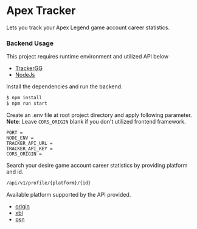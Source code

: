 # Apex Tracker
Lets you track your Apex Legend game account career statistics. 
### Backend Usage

This project requires runtime environment and utilized API below
  - [TrackerGG](https://fixer.io/)
  - [NodeJs](https://nodejs.org/en/)
  
Install the dependencies and run the backend.
```sh
$ npm install
$ npm run start
```

Create an .env file at root project directory and apply following parameter.
**Note**: Leave ```CORS_ORIGIN``` blank if you don't utilized frontend framework.
```
PORT = 
NODE_ENV = 
TRACKER_API_URL = 
TRACKER_API_KEY = 
CORS_ORIGIN = 
```

Search your desire game account career statistics by providing platform and id.
```sh
/api/v1/profile/{platform}/{id}
```

Available platform supported by the API provided.
  - [origin](https://origin.com/)
  - [xbl](https://nodejs.org/en/)
  - [psn](https://playstation.com/)